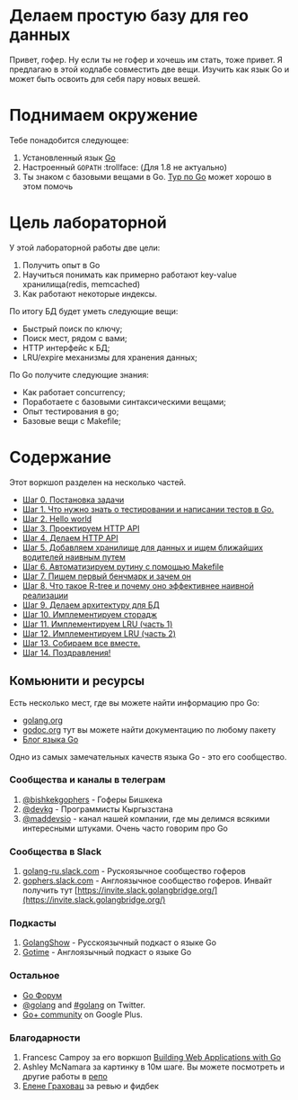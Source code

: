 # Делаем простую базу для гео данных

Привет, гофер. Ну если ты не гофер и хочешь им стать, тоже привет.  Я предлагаю в этой кодлабе совместить две вещи. Изучить как язык Go и может быть освоить для себя пару новых вешей. 

# Поднимаем окружение
Тебе понадобится следующее:

1. Установленный язык [Go](https://golang.org/)
2. Настроенный `GOPATH` :trollface: (Для 1.8 не актуально)
3. Ты знаком с базовыми вещами в Go. [Тур по Go](https://tour.golang.org/) может хорошо в этом помочь

# Цель лабораторной

У этой лабораторной работы две цели:

1. Получить опыт в Go
2. Научиться понимать как примерно работают key-value хранилища(redis, memcached) 
3. Как работают некоторые индексы.

По итогу БД будет уметь следующие вещи:

* Быстрый поиск по ключу;
* Поиск мест, рядом с вами;
* HTTP интерфейс к БД;
* LRU/expire механизмы для хранения данных;

По Go получите следующие знания:

* Как работает concurrency;
* Поработаете с базовыми синтаксическими вещами;
* Опыт тестирования в go;
* Базовые вещи с Makefile;

# Содержание

Этот воркшоп разделен на несколько частей.

* [Шаг 0. Постановка задачи](step00/README.md)
* [Шаг 1. Что нужно знать о тестировании и написании тестов в Go.](step01/README.md)
* [Шаг 2. Hello world](step02/README.md)
* [Шаг 3. Проектируем HTTP API](step03/README.md)
* [Шаг 4. Делаем HTTP API](step04/README.md)
* [Шаг 5. Добавляем хранилище для данных и ищем ближайших водителей наивным путем](step05/README.md)
* [Шаг 6. Автоматизируем рутину с помощью Makefile](step06/README.md)
* [Шаг 7. Пишем первый бенчмарк и зачем он](step07/README.md)
* [Шаг 8. Что такое R-tree и почему оно эффективнее наивной реализации](step08/README.md)
* [Шаг 9. Делаем архитектуру для БД](step09/README.md)
* [Шаг 10. Имплементируем сторадж](step10/README.md)
* [Шаг 11. Имплементируем LRU (часть 1)](step11/README.md)
* [Шаг 12. Имплементируем LRU (часть 2)](step12/README.md)
* [Шаг 13. Собираем все вместе.](step13/README.md)
* [Шаг 14. Поздравления!](step14/README.md)

## Комьюнити и ресурсы

Есть несколько мест, где вы можете найти информацию про Go:

- [golang.org](https://golang.org)
- [godoc.org](https://godoc.org) тут вы можете найти документацию по любому пакету
- [Блог языка Go](https://blog.golang.org)

Одно из самых замечательных качеств языка Go - это его сообщество. 
### Сообщества и каналы в телеграм

1. [@bishkekgophers](https://telegram.me/bishkekgophers) - Гоферы Бишкека
2. [@devkg](https://telegram.me/devkg) - Программисты Кыргызстана
3. [@maddevsio](https://telegram.me/maddevsio) - канал нашей компании, где мы делимся всякими интересными штуками. Очень часто говорим про Go

### Сообщества в Slack

1. [golang-ru.slack.com](golang-ru.slack.com) - Рускоязычное сообщество гоферов
2. [gophers.slack.com](gophers.slack.com) - Англоязычное сообщество гоферов. Инвайт получить тут [https://invite.slack.golangbridge.org/](https://invite.slack.golangbridge.org/)


### Подкасты

1. [GolangShow](https://golangshow.com) - Русскоязычный подкаст о языке Go
2. [Gotime](http://gotime.fm) - Англоязычный подкаст о языке Go

### Остальное
- [Go Форум](https://forum.golangbridge.org/)
- [@golang](https://twitter.com/golang) and [#golang](https://twitter.com/search?q=%23golang) on Twitter.
- [Go+ community](https://plus.google.com/u/1/communities/114112804251407510571) on Google Plus.

### Благодарности

1. Francesc Campoy за его воркшоп [Building Web Applications with Go](https://github.com/campoy/go-web-workshop/)
2. Ashley McNamara за картинку в 10м шаге. Вы можете посмотреть и другие работы в [репо](https://github.com/ashleymcnamara/gophers)
3. [Елене Граховац](https://twitter.com/webdeva) за ревью и фидбек
